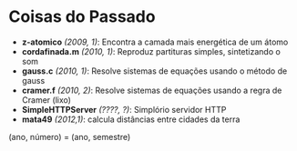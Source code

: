 Coisas do Passado
=================

* **z-atomico** _(2009, 1)_: Encontra a camada mais energética de um átomo
* **cordafinada.m** _(2010, 1)_: Reproduz partituras simples, sintetizando o som
* **gauss.c**  _(2010, 1)_: Resolve sistemas de equações usando o método de gauss
* **cramer.f** _(2010, 2)_: Resolve sistemas de equações usando a regra de Cramer (lixo)
* **SimpleHTTPServer** _(????, ?)_: Simplório servidor HTTP
* **mata49** _(2012,1)_: calcula distâncias entre cidades da terra

(ano, número) = (ano, semestre)

